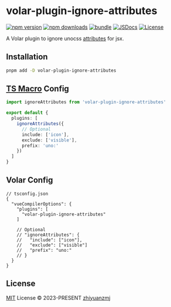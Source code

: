 # volar-plugin-ignore-attributes

[![npm version][npm-version-src]][npm-version-href]
[![npm downloads][npm-downloads-src]][npm-downloads-href]
[![bundle][bundle-src]][bundle-href]
[![JSDocs][jsdocs-src]][jsdocs-href]
[![License][license-src]][license-href]

A Volar plugin to ignore unocss [attributes](https://github.com/zhiyuanzmj/volar-plugin-ignore-attributes/blob/master/src/rule.ts) for jsx.

## Installation

```sh
pnpm add -D volar-plugin-ignore-attributes
```

## [TS Macro](https://github.com/ts-macro/ts-macro) Config

```ts [tsm.config.json]
import ignoreAttributes from 'volar-plugin-ignore-attributes'

export default {
  plugins: [
    ignoreAttributes({
      // Optional
      include: ['icon'],
      exclude: ['visible'],
      prefix: 'uno:'
    })
  ]
}
```

## Volar Config

```jsonc {5}
// tsconfig.json
{
  "vueCompilerOptions": {
    "plugins": [
      "volar-plugin-ignore-attributes"
    ]

    // Optional
    // "ignoreAttributes": {
    //   "include": ["icon"],
    //   "exclude": ["visible"]
    //   "prefix": "uno:"
    // }
  }
}
```

## License

[MIT](./LICENSE) License © 2023-PRESENT [zhiyuanzmj](https://github.com/zhiyuanzmj)

<!-- Badges -->

[npm-version-src]: https://img.shields.io/npm/v/volar-plugin-ignore-attributes?style=flat&colorA=080f12&colorB=1fa669
[npm-version-href]: https://npmjs.com/package/volar-plugin-ignore-attributes
[npm-downloads-src]: https://img.shields.io/npm/dm/volar-plugin-ignore-attributes?style=flat&colorA=080f12&colorB=1fa669
[npm-downloads-href]: https://npmjs.com/package/volar-plugin-ignore-attributes
[bundle-src]: https://img.shields.io/bundlephobia/minzip/volar-plugin-ignore-attributes?style=flat&colorA=080f12&colorB=1fa669&label=minzip
[bundle-href]: https://bundlephobia.com/result?p=volar-plugin-ignore-attributes
[license-src]: https://img.shields.io/github/license/antfu/volar-plugin-ignore-attributes.svg?style=flat&colorA=080f12&colorB=1fa669
[license-href]: https://github.com/antfu/volar-plugin-ignore-attributes/blob/main/LICENSE
[jsdocs-src]: https://img.shields.io/badge/jsdocs-reference-080f12?style=flat&colorA=080f12&colorB=1fa669
[jsdocs-href]: https://www.jsdocs.io/package/volar-plugin-ignore-attributes
